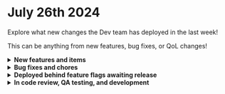 # July 26th 2024

Explore what new changes the Dev team has deployed in the last week!

This can be anything from new features, bug fixes, or QoL changes!

<details>

<summary><strong>New features and items</strong></summary>

* Kaseya X Integration
* Added a new casefold jinja filter for better string comparisons
* Allow users to select between using a static IP address or randomized IP address for IT Glue

</details>

<details>

<summary><strong>Bug fixes and chores</strong></summary>

* Close the trigger drawer when you click the submit button on a trigger
* Fixed bugs found during review of upcoming ServiceNow integration
* Fixed bugs found during review of upcoming Custom Integrations v2 feature

</details>

<details>

<summary><strong>Deployed behind feature flags awaiting release</strong></summary>


* New dashboard (Awaiting live data)
* New Org Picker (Awaiting product review)

</details>

<details>

<summary><strong>In code review, QA testing, and development</strong></summary>

* Addigy Integration (In QA)
* ServiceNow integration (In QA)
* IT Portal integration (In QA)
* Webroot integration (Awaiting actions)
* DNS Filter Integration (In code review)
* Granular forms permissions (In code review)
* Building out new Rewst environments in Europe, Australia, and US-West (In development)
* Syncing of Crate Marketplace items across environments (In development)

</details>
